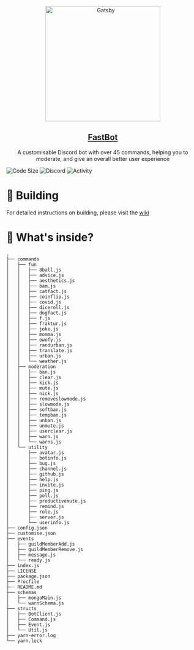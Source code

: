 <p align="center">
  <a href="https://github.com/harshhhdev/fastbot/">
    <img alt="Gatsby" src="https://media.discordapp.net/attachments/790618243068067890/806980849043374100/unknown.png?width=433&height=465" width="300" />
    <h2 align="center">FastBot</h2>
  </a>
</p> 

<p align="center">A customisable Discord bot with over 45 commands, helping you to moderate, and give an overall better user experience</p>

![Code Size](https://img.shields.io/github/languages/code-size/harshhhdev/fast-bot)
![Discord](https://img.shields.io/discord/785862408606187523)
![Activity](https://img.shields.io/github/commit-activity/m/harshhhdev/fast-bot)

# 🚀 Building 

For detailed instructions on building, please visit the [wiki](https://github.com/harshhhdev/fast-bot/wiki)

# 📁 What's inside?

```
.
├── commands
│   ├── fun
│   │   ├── 8ball.js
│   │   ├── advice.js
│   │   ├── aesthetics.js
│   │   ├── bam.js
│   │   ├── catfact.js
│   │   ├── coinflip.js
│   │   ├── covid.js
│   │   ├── diceroll.js
│   │   ├── dogfact.js
│   │   ├── f.js
│   │   ├── fraktur.js
│   │   ├── joke.js
│   │   ├── momma.js
│   │   ├── owofy.js
│   │   ├── randurban.js
│   │   ├── translate.js
│   │   ├── urban.js
│   │   └── weather.js
│   ├── moderation
│   │   ├── ban.js
│   │   ├── clear.js
│   │   ├── kick.js
│   │   ├── mute.js
│   │   ├── nick.js
│   │   ├── removeslowmode.js
│   │   ├── slowmode.js
│   │   ├── softban.js
│   │   ├── tempban.js
│   │   ├── unban.js
│   │   ├── unmute.js
│   │   ├── userclear.js
│   │   ├── warn.js
│   │   └── warns.js
│   └── utility
│       ├── avatar.js
│       ├── botinfo.js
│       ├── bug.js
│       ├── channel.js
│       ├── github.js
│       ├── help.js
│       ├── invite.js
│       ├── ping.js
│       ├── poll.js
│       ├── productivemute.js
│       ├── remind.js
│       ├── role.js
│       ├── server.js
│       └── userinfo.js
├── config.json
├── customise.json
├── events
│   ├── guildMemberAdd.js
│   ├── guildMemberRemove.js
│   ├── message.js
│   └── ready.js
├── index.js
├── LICENSE
├── package.json
├── Procfile
├── README.md
├── schemas
│   ├── mongoMain.js
│   └── warnSchema.js
├── structs
│   ├── BotClient.js
│   ├── Command.js
│   ├── Event.js
│   └── Util.js
├── yarn-error.log
└── yarn.lock
```
